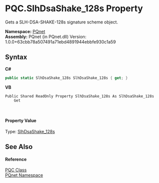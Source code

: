 # PQC.SlhDsaShake_128s Property 
 

Gets a SLH-DSA-SHAKE-128s signature scheme object.

**Namespace:**&nbsp;<a href="fc4f881f-e121-9cf0-ed49-65bf6b5a005d">PQnet</a><br />**Assembly:**&nbsp;PQnet (in PQnet.dll) Version: 1.0.0+63cbb78a507491a71ebd4891944ebbfe930c1a59

## Syntax

**C#**<br />
``` C#
public static SlhDsaShake_128s SlhDsaShake_128s { get; }
```

**VB**<br />
``` VB
Public Shared ReadOnly Property SlhDsaShake_128s As SlhDsaShake_128s
	Get
```

<br />

#### Property Value
Type: <a href="fe59936a-4fcb-818f-4ee2-e92317703555">SlhDsaShake_128s</a>

## See Also


#### Reference
<a href="80837ae2-f212-0d05-93e2-94dabbb73c7f">PQC Class</a><br /><a href="fc4f881f-e121-9cf0-ed49-65bf6b5a005d">PQnet Namespace</a><br />